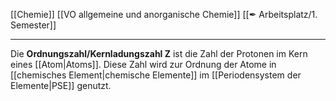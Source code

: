 [[Chemie]] [[VO allgemeine und anorganische Chemie]] [[✒ Arbeitsplatz/1. Semester]]

---

Die **Ordnungszahl/Kernladungszahl Z** ist die Zahl der Protonen im Kern eines [[Atom|Atoms]]. Diese Zahl wird zur Ordnung der Atome in [[chemisches Element|chemische Elemente]] im [[Periodensystem der Elemente|PSE]] genutzt.